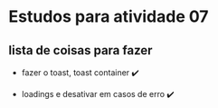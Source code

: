 # Estudos para atividade 07

## lista de coisas para fazer

- fazer o toast, toast container :heavy_check_mark:

- loadings e desativar em casos de erro :heavy_check_mark:
